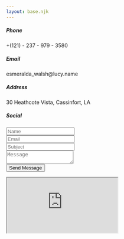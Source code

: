 ```yaml
---
layout: base.njk
---
```


<div class="contact-area sp">
    <div class="container">
        <div class="row">
            <div class="col-md-5 contact-info">
                <div class="single-info">
                    <h5>Phone</h5>
                    <p>+(121) - 237 - 979 - 3580</p>
                </div>
                <div class="single-info">
                    <h5>Email</h5>
                    <p>esmeralda_walsh@lucy.name</p>
                </div>
                <div class="single-info">
                    <h5>Address</h5>
                    <p>30 Heathcote Vista, Cassinfort, LA</p>
                </div>
                <div class="single-info">
                    <h5>Social</h5>
                    <p>
                        <a href="#" class="fa fa-facebook"></a>
                        <a href="#" class="fa fa-twitter"></a>
                        <a href="#" class="fa fa-linkedin"></a>
                        <a href="#" class="fa fa-pinterest"></a>
                    </p>
                </div>
            </div>
            <div class="col-md-7">
                <form action="#" class="contact-form">
                    <div class="row">
                        <div class="col-lg-6">
                            <input type="text" placeholder="Name">
                        </div>
                        <div class="col-lg-6">
                            <input type="email" placeholder="Email">
                        </div>
                        <div class="col-lg-12">
                            <input type="text" placeholder="Subject">
                        </div>
                        <div class="col-lg-12">
                            <textarea placeholder="Message"></textarea>
                        </div>
                        <div class="col-lg-12">
                            <input class="button" type="submit" value="Send Message">
                        </div>
                    </div>
                </form>
            </div>
        </div>
    </div>
</div>
<div class="google-map">
    <iframe src="https://www.google.com/maps/embed?pb=!1m18!1m12!1m3!1d43546.86165317726!2d-0.1304800562216428!3d51.50205515285579!2m3!1f0!2f0!3f0!3m2!1i1024!2i768!4f13.1!3m3!1m2!1s0x47d8a00baf21de75%3A0x52963a5addd52a99!2sLondon%2C+UK!5e0!3m2!1sen!2sbd!4v1506591318507"></iframe>
</div>
